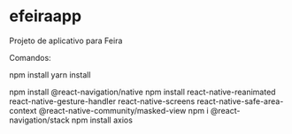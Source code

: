 # efeiraapp
Projeto de aplicativo para Feira

Comandos:

npm install
yarn install

npm install @react-navigation/native
npm install react-native-reanimated react-native-gesture-handler react-native-screens react-native-safe-area-context @react-native-community/masked-view
npm i @react-navigation/stack
npm install axios
